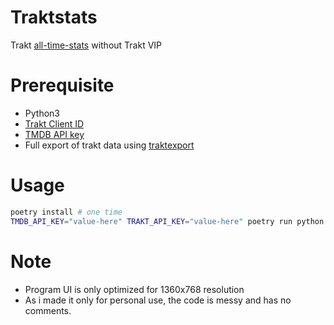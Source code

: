 # Traktstats
Trakt [all-time-stats](https://blog.trakt.tv/all-time-year-in-review-f6f931e4461d) without Trakt VIP

# Prerequisite
* Python3
* [Trakt Client ID](https://trakt.tv/oauth/applications)
* [TMDB API key](https://www.themoviedb.org/settings/api)
* Full export of trakt data using [traktexport](https://github.com/seanbreckenridge/traktexport)

# Usage
```sh
poetry install # one time
TMDB_API_KEY="value-here" TRAKT_API_KEY="value-here" poetry run python ui.py
```

# Note
* Program UI is only optimized for 1360x768 resolution
* As i made it only for personal use, the code is messy and has no comments.
